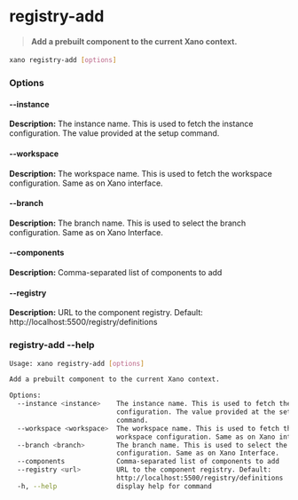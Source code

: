 # registry-add
> #### Add a prebuilt component to the current Xano context.

```sh
xano registry-add [options]
```
### Options

#### --instance <instance>
**Description:** The instance name. This is used to fetch the instance configuration. The value provided at the setup command.
#### --workspace <workspace>
**Description:** The workspace name. This is used to fetch the workspace configuration. Same as on Xano interface.
#### --branch <branch>
**Description:** The branch name. This is used to select the branch configuration. Same as on Xano Interface.
#### --components
**Description:** Comma-separated list of components to add
#### --registry <url>
**Description:** URL to the component registry. Default: http://localhost:5500/registry/definitions

### registry-add --help
```sh
Usage: xano registry-add [options]

Add a prebuilt component to the current Xano context.

Options:
  --instance <instance>    The instance name. This is used to fetch the instance
                           configuration. The value provided at the setup
                           command.
  --workspace <workspace>  The workspace name. This is used to fetch the
                           workspace configuration. Same as on Xano interface.
  --branch <branch>        The branch name. This is used to select the branch
                           configuration. Same as on Xano Interface.
  --components             Comma-separated list of components to add
  --registry <url>         URL to the component registry. Default:
                           http://localhost:5500/registry/definitions
  -h, --help               display help for command
```